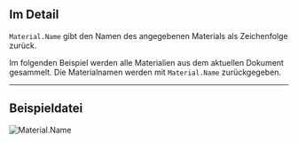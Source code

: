 ## Im Detail
`Material.Name` gibt den Namen des angegebenen Materials als Zeichenfolge zurück.

Im folgenden Beispiel werden alle Materialien aus dem aktuellen Dokument gesammelt. Die Materialnamen werden mit `Material.Name` zurückgegeben.
___
## Beispieldatei

![Material.Name](./Revit.Elements.Material.Name_img.jpg)
